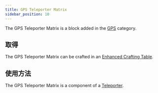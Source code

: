 ```yaml
---
title: GPS Teleporter Matrix
sidebar_position: 10
---
```


The GPS Teleporter Matrix is a block added in the [GPS](GPS) category.

## 取得

The GPS Teleporter Matrix can be crafted in an [Enhanced Crafting Table](Enhanced-Crafting-Table).

## 使用方法

The GPS Teleporter Matrix is a component of a [Teleporter](Teleporter).
